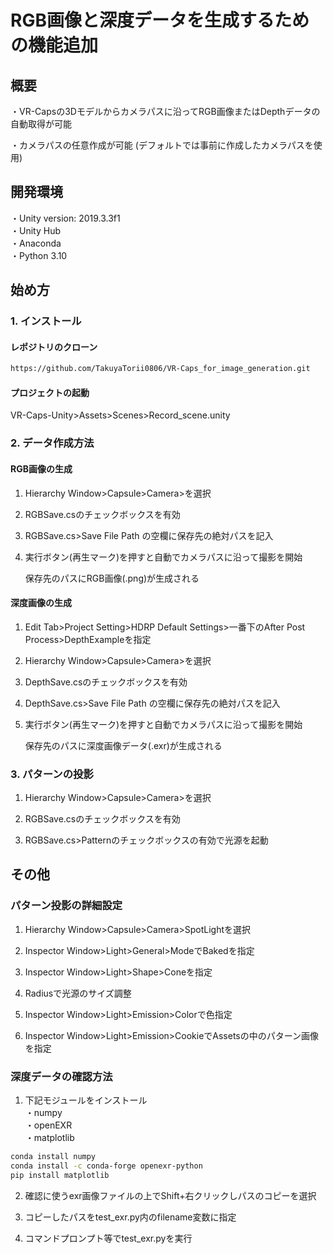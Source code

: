 RGB画像と深度データを生成するための機能追加
=====


## 概要
・VR-Capsの3Dモデルからカメラパスに沿ってRGB画像またはDepthデータの自動取得が可能

・カメラパスの任意作成が可能  (デフォルトでは事前に作成したカメラパスを使用)  

## 開発環境
・Unity version: 2019.3.3f1  
・Unity Hub  
・Anaconda  
・Python 3.10  

## 始め方

### 1. インストール
#### レポジトリのクローン
```sh
https://github.com/TakuyaTorii0806/VR-Caps_for_image_generation.git  
```  

#### プロジェクトの起動  
VR-Caps-Unity>Assets>Scenes>Record_scene.unity 

### 2. データ作成方法  

#### RGB画像の生成  
1. Hierarchy Window>Capsule>Camera>を選択  
   
2. RGBSave.csのチェックボックスを有効  

3. RGBSave.cs>Save File Path の空欄に保存先の絶対パスを記入  

4. 実行ボタン(再生マーク)を押すと自動でカメラパスに沿って撮影を開始  

   保存先のパスにRGB画像(.png)が生成される  


#### 深度画像の生成  
1. Edit Tab>Project Setting>HDRP Default Settings>一番下のAfter Post Process>DepthExampleを指定  

2. Hierarchy Window>Capsule>Camera>を選択  

3. DepthSave.csのチェックボックスを有効  

4. DepthSave.cs>Save File Path の空欄に保存先の絶対パスを記入  

5. 実行ボタン(再生マーク)を押すと自動でカメラパスに沿って撮影を開始  

   保存先のパスに深度画像データ(.exr)が生成される  

### 3. パターンの投影  
1. Hierarchy Window>Capsule>Camera>を選択  

2. RGBSave.csのチェックボックスを有効  
   
3. RGBSave.cs>Patternのチェックボックスの有効で光源を起動  


## その他

### パターン投影の詳細設定  

1. Hierarchy Window>Capsule>Camera>SpotLightを選択 
 
2. Inspector Window>Light>General>ModeでBakedを指定  

3. Inspector Window>Light>Shape>Coneを指定  

4. Radiusで光源のサイズ調整  

5. Inspector Window>Light>Emission>Colorで色指定  

6. Inspector Window>Light>Emission>CookieでAssetsの中のパターン画像を指定  


### 深度データの確認方法  

1. 下記モジュールをインストール  
・numpy  
・openEXR  
・matplotlib  
```sh
conda install numpy
conda install -c conda-forge openexr-python
pip install matplotlib
```  

2. 確認に使うexr画像ファイルの上でShift+右クリックしパスのコピーを選択  

3. コピーしたパスをtest_exr.py内のfilename変数に指定  

4. コマンドプロンプト等でtest_exr.pyを実行  








